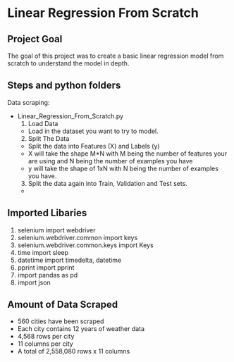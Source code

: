 Linear Regression From Scratch
=======
Project Goal
---------------

The goal of this project was to create a basic linear regression model from scratch to understand the model in depth.

Steps and python folders 
-----------
Data scraping:

  * Linear_Regression_From_Scratch.py
    1. Load Data
    * Load in the dataset you want to try to model.
    2. Split The Data
    * Split the data into Features (X) and Labels (y)
    * X will take the shape M*N with M being the number of features your are using and N being the number of examples you have
    * y will take the shape of 1xN with N being the number of examples you have. 
    3. Split the data again into Train, Validation and Test sets.
    * 

Imported Libaries
-----------   

1. selenium import webdriver
2. selenium.webdriver.common import keys
3. selenium.webdriver.common.keys import Keys
4. time import sleep
5. datetime import timedelta, datetime
6. pprint import pprint
7. import pandas as pd
8. import json

Amount of Data Scraped
----------------------

* 560 cities have been scraped
* Each city contains 12 years of weather data
* 4,568 rows per city
* 11 columns per city
* A total of 2,558,080 rows x 11 columns
